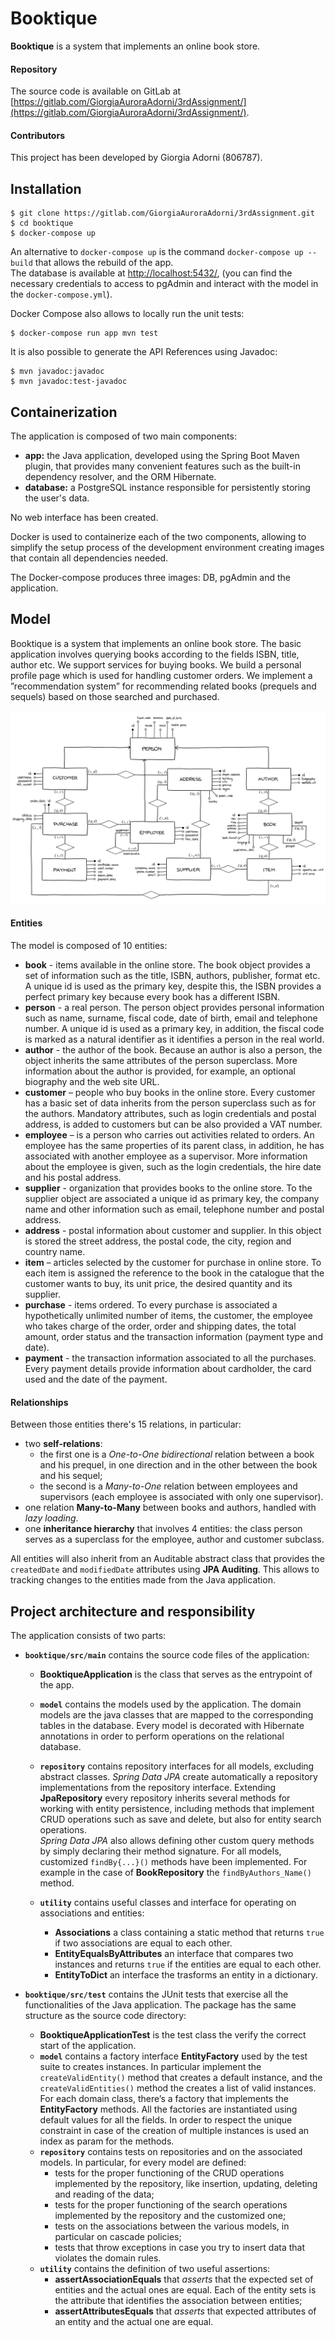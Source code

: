 # Booktique

**Booktique** is a system that implements an online book store.

#### Repository

The source code is available on GitLab at
[https://gitlab.com/GiorgiaAuroraAdorni/3rdAssignment/](https://gitlab.com/GiorgiaAuroraAdorni/3rdAssignment/).

#### Contributors

This project has been developed by Giorgia Adorni (806787).

## Installation

```
$ git clone https://gitlab.com/GiorgiaAuroraAdorni/3rdAssignment.git
$ cd booktique
$ docker-compose up
```

An alternative to `docker-compose up` is the command `docker-compose up --build` that allows the rebuild of the app.  
The database is available at <http://localhost:5432/>, (you can find the necessary credentials to access to pgAdmin and interact with the model in the `docker-compose.yml`).

Docker Compose also allows to locally run the unit tests:

```
$ docker-compose run app mvn test
```

It is also possible to generate the API References using Javadoc:

```
$ mvn javadoc:javadoc
$ mvn javadoc:test-javadoc
```

## Containerization

The application is composed of two main components:

- **app:** the Java application, developed using the Spring Boot Maven plugin, that provides many convenient features such as the built-in dependency resolver, and the ORM Hibernate.
- **database:** a PostgreSQL instance responsible for persistently storing the user's  data.

No web interface has been created.

Docker is used to containerize each of the two components, allowing to simplify the setup process of the development environment creating images that contain all dependencies needed.

The Docker-compose produces three images: DB, pgAdmin and the application.

## Model

Booktique is a system that implements an online book store. 
The basic application involves querying books according to the fields ISBN, title, author etc. We support services for buying books. We build a personal profile page which is used for handling customer orders. We implement a ”recommendation system” for recommending related books (prequels and sequels) based on those searched and purchased. 

![alt text](images/ER-Booktique.PNG)

#### Entities

The model is composed of 10 entities:

- **book** - items available in the online store. The book object provides a set of information such as the title, ISBN, authors, publisher, format etc. A unique id is used as the primary key, despite this, the ISBN provides a perfect primary key because every book has a different ISBN.
- **person** - a real person. The person object provides personal information such as name, surname, fiscal code, date of birth, email and telephone number. A unique id is used as a primary key, in addition, the fiscal code is marked as a natural identifier as it identifies a person in the real world.
- **author** - the author of the book. Because an author is also a person, the object inherits the same attributes of the person superclass. More information about the author is provided, for example, an optional biography and the web site URL.
- **customer** – people who buy books in the online store. Every customer has a basic set of data inherits from the person superclass such as for the authors. Mandatory attributes, such as login credentials and postal address, is added to customers but can be also provided a VAT number.
- **employee** – is a person who carries out activities related to orders. An employee has the same properties of its parent class, in addition, he has associated with another employee as a supervisor. More information about the employee is given, such as the login credentials, the hire date and his postal address.
- **supplier** - organization that provides books to the online store. To the supplier object are associated a unique id as primary key, the company name and other information such as email, telephone number and postal address.
- **address** - postal information about customer and supplier. In this object is stored the street address, the postal code, the city, region and country name.
- **item** – articles selected by the customer for purchase in online store. To each item is assigned the reference to the book in the catalogue that the customer wants to buy, its unit price, the desired quantity and its supplier.
- **purchase** - items ordered. To every purchase is associated a hypothetically unlimited number of items, the customer, the employee who takes charge of the order, order and shipping dates, the total amount,  order status and the transaction information (payment type and date).
- **payment** - the transaction information associated to all the purchases. Every payment details provide information about cardholder, the card used and the date of the payment.

#### Relationships

Between those entities there's 15 relations, in particular:

- two **self-relations**: 
  - the first one is a *One-to-One bidirectional* relation between a book and his prequel, in one direction and in the other between the book and his sequel; 
  - the second is a *Many-to-One* relation between employees and supervisors (each employee is associated with only one supervisor).
- one relation **Many-to-Many** between books and authors, handled with *lazy loading*.
- one **inheritance hierarchy** that involves 4 entities: the class person serves as a superclass for the employee, author and customer subclass.  

All entities will also inherit from an Auditable abstract class that provides the `createdDate` and `modifiedDate` attributes using **JPA Auditing**. This allows to tracking changes to the entities made from the Java application.

## Project architecture and responsibility

The application consists of two parts:

- **`booktique/src/main`** contains the source code files of the application:

  - **BooktiqueApplication** is the class that serves as the entrypoint of the app.
  - **`model`** contains the models used by the application. The domain models are the java classes that are mapped to the corresponding tables in the database. Every model is decorated with Hibernate annotations in order to perform operations on the relational database.

  - **`repository`** contains repository interfaces for all models, excluding abstract classes. *Spring Data JPA* create automatically a repository implementations from the repository interface. Extending **JpaRepository** every repository inherits several methods for working with entity persistence, including methods that implement CRUD operations such as save and delete, but also for entity search operations.  
    *Spring Data JPA* also allows defining other custom query methods by simply declaring their method signature. For all models, customized `findBy{...}()` methods have been implemented. For example in the case of **BookRepository** the `findByAuthors_Name()` method.
  - **`utility`** contains useful classes and interface for operating on associations and entities:
    - **Associations** a class containing a static method that returns `true` if two associations are equal to each other.
    - **EntityEqualsByAttributes** an interface that compares two instances and returns `true` if the entities are equal to each other.
    - **EntityToDict** an interface the trasforms an entity in a dictionary.

- **`booktique/src/test`** contains the JUnit tests that exercise all the functionalities of the Java application. The package has the same structure as the source code directory:
  - **BooktiqueApplicationTest** is the test class the verify the correct start of the application.
  - **`model`** contains a factory interface **EntityFactory** used by the test suite to creates instances. In particular implement the `createValidEntity()` method that creates a default instance, and the `createValidEntities()` method the creates a list of valid instances.  
    For each domain class, there’s a factory that implements the **EntityFactory** methods. All the factories are instantiated using default values for all the fields. In order to respect the unique constraint in case of the creation of multiple instances is used an index as param for the methods.
  - **`repository`** contains tests on repositories and on the associated models. In particular, for every model are defined:
    - tests for the proper functioning of the CRUD operations implemented by the repository, like insertion, updating, deleting and reading of the data;
    - tests for the proper functioning of the search operations implemented by the repository and the customized one;
    - tests on the associations between the various models, in particular on cascade policies;
    - tests that throw exceptions in case you try to insert data that violates the domain rules.
  - **`utility`** contains the definition of two useful assertions:
    -  **assertAssociationEquals** that *asserts* that the expected set of entities and the actual ones are equal. Each of the entity sets is the attribute that identifies the association between entities; 
    - **assertAttributesEquals** that *asserts* that expected attributes of an entity and the actual one are equal.
